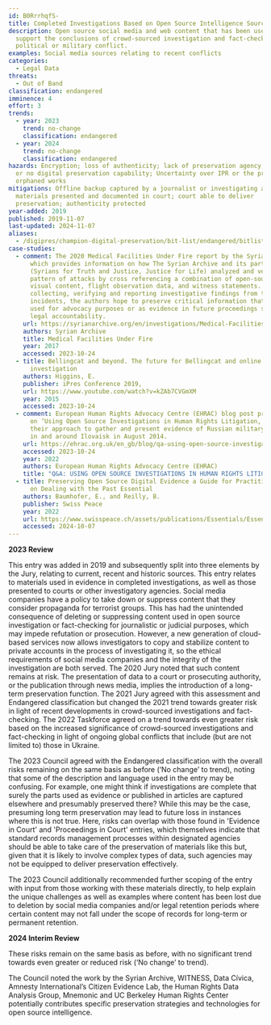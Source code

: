 ```yaml
---
id: B0RrrhqfS-
title: Completed Investigations Based on Open Source Intelligence Sources
description: Open source social media and web content that has been used to
  support the conclusions of crowd-sourced investigation and fact-checking in
  political or military conflict.
examples: Social media sources relating to recent conflicts
categories:
  - Legal Data
threats:
  - Out of Band
classification: endangered
imminence: 4
effort: 3
trends:
  - year: 2023
    trend: no-change
    classification: endangered
  - year: 2024
    trend: no-change
    classification: endangered
hazards: Encryption; loss of authenticity; lack of preservation agency; limited
  or no digital preservation capability; Uncertainty over IPR or the presence of
  orphaned works
mitigations: Offline backup captured by a journalist or investigating authority;
  materials presented and documented in court; court able to deliver
  preservation; authenticity protected
year-added: 2019
published: 2019-11-07
last-updated: 2024-11-07
aliases:
  - /digipres/champion-digital-preservation/bit-list/endangered/bitlist-osint-completed
case-studies:
  - comment: The 2020 Medical Facilities Under Fire report by the Syrian Archive.,
      which provides information on how The Syrian Archive and its partners
      (Syrians for Truth and Justice, Justice for Life) analyzed and verified
      pattern of attacks by cross referencing a combination of open-source
      visual content, flight observation data, and witness statements. Through
      collecting, verifying and reporting investigative findings from these
      incidents, the authors hope to preserve critical information that may be
      used for advocacy purposes or as evidence in future proceedings seeking
      legal accountability.
    url: https://syrianarchive.org/en/investigations/Medical-Facilities-Under-Fire
    authors: Syrian Archive
    title: Medical Facilities Under Fire
    year: 2017
    accessed: 2023-10-24
  - title: Bellingcat and beyond. The future for Bellingcat and online open source
      investigation
    authors: Higgins, E.
    publisher: iPres Conference 2019,
    url: https://www.youtube.com/watch?v=kZAb7CVGmXM
    year: 2015
    accessed: 2023-10-24
  - comment: European Human Rights Advocacy Centre (EHRAC) blog post providing a Q&A
      on ‘Using Open Source Investigations in Human Rights Litigation,’ noting
      their approach to gather and present evidence of Russian military presence
      in and around Ilovaisk in August 2014.
    url: https://ehrac.org.uk/en_gb/blog/qa-using-open-source-investigations-in-human-rights-litigation/
    accessed: 2023-10-24
    year: 2022
    authors: European Human Rights Advocacy Centre (EHRAC)
    title: "Q&A: USING OPEN SOURCE INVESTIGATIONS IN HUMAN RIGHTS LITIGATION"
  - title: Preserving Open Source Digital Evidence a Guide for Practitioners Working
      on Dealing with the Past Essential
    authors: Baumhofer, E., and Reilly, B.
    publisher: Swiss Peace
    year: 2022
    url: https://www.swisspeace.ch/assets/publications/Essentials/Essentials20221031_Preserving-Open-Source-Digital-Evidence.pdf
    accessed: 2024-10-07
---
```

**2023 Review**

This entry was added in 2019 and subsequently split into three elements by the Jury, relating to current, recent and historic sources. This entry relates to materials used in evidence in completed investigations, as well as those presented to courts or other investigatory agencies. Social media companies have a policy to take down or suppress content that they consider propaganda for terrorist groups. This has had the unintended consequence of deleting or suppressing content used in open source investigation or fact-checking for journalistic or judicial purposes, which may impede refutation or prosecution. However, a new generation of cloud-based services now allows investigators to copy and stabilize content to private accounts in the process of investigating it, so the ethical requirements of social media companies and the integrity of the investigation are both served. The 2020 Jury noted that such content remains at risk. The presentation of data to a court or prosecuting authority, or the publication through news media, implies the introduction of a long-term preservation function. The 2021 Jury agreed with this assessment and Endangered classification but changed the 2021 trend towards greater risk in light of recent developments in crowd-sourced investigations and fact-checking. The 2022 Taskforce agreed on a trend towards even greater risk based on the increased significance of crowd-sourced investigations and fact-checking in light of ongoing global conflicts that include (but are not limited to) those in Ukraine.

The 2023 Council agreed with the Endangered classification with the overall risks remaining on the same basis as before (‘No change’ to trend), noting that some of the description and language used in the entry may be confusing. For example, one might think if investigations are complete that surely the parts used as evidence or published in articles are captured elsewhere and presumably preserved there? While this may be the case, presuming long term preservation may lead to future loss in instances where this is not true. Here, risks can overlap with those found in 'Evidence in Court' and 'Proceedings in Court' entries, which themselves indicate that standard records management processes within designated agencies should be able to take care of the preservation of materials like this but, given that it is likely to involve complex types of data, such agencies may not be equipped to deliver preservation effectively.

The 2023 Council additionally recommended further scoping of the entry with input from those working with these materials directly, to help explain the unique challenges as well as examples where content has been lost due to deletion by social media companies and/or legal retention periods where certain content may not fall under the scope of records for long-term or permanent retention.

**2024 Interim Review**

These risks remain on the same basis as before, with no significant trend towards even greater or reduced risk (‘No change’ to trend).

The Council noted the work by the Syrian Archive, WITNESS, Data Cívica, Amnesty International’s Citizen Evidence Lab, the Human Rights Data Analysis Group, Mnemonic and UC Berkeley Human Rights Center potentially contributes specific preservation strategies and technologies for open source intelligence.
